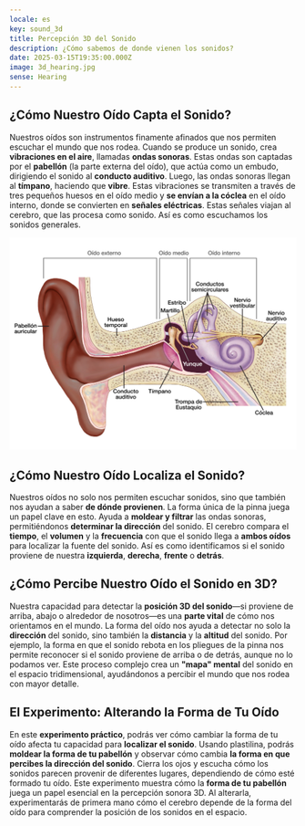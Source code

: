 ```yaml
---
locale: es
key: sound_3d
title: Percepción 3D del Sonido
description: ¿Cómo sabemos de donde vienen los sonidos?
date: 2025-03-15T19:35:00.000Z
image: 3d_hearing.jpg
sense: Hearing
---
```

## ¿Cómo Nuestro Oído Capta el Sonido?

Nuestros oídos son instrumentos finamente afinados que nos permiten escuchar el mundo que nos rodea. Cuando se produce un sonido, crea **vibraciones en el aire**, llamadas **ondas sonoras**. Estas ondas son captadas por el **pabellón** (la parte externa del oído), que actúa como un embudo, dirigiendo el sonido al **conducto auditivo**. Luego, las ondas sonoras llegan al **tímpano**, haciendo que **vibre**. Estas vibraciones se transmiten a través de tres pequeños huesos en el oído medio y **se envían a la cóclea** en el oído interno, donde se convierten en **señales eléctricas**. Estas señales viajan al cerebro, que las procesa como sonido. Así es como escuchamos los sonidos generales.

![Diagrama del oído humano](ear_es.png)

## ¿Cómo Nuestro Oído Localiza el Sonido?

Nuestros oídos no solo nos permiten escuchar sonidos, sino que también nos ayudan a saber **de dónde provienen**. La forma única de la pinna juega un papel clave en esto. Ayuda a **moldear y filtrar** las ondas sonoras, permitiéndonos **determinar la dirección** del sonido. El cerebro compara el **tiempo**, el **volumen** y la **frecuencia** con que el sonido llega a **ambos oídos** para localizar la fuente del sonido. Así es como identificamos si el sonido proviene de nuestra **izquierda**, **derecha**, **frente** o **detrás**.

## ¿Cómo Percibe Nuestro Oído el Sonido en 3D?

Nuestra capacidad para detectar la **posición 3D del sonido**—si proviene de arriba, abajo o alrededor de nosotros—es una **parte vital** de cómo nos orientamos en el mundo. La forma del oído nos ayuda a detectar no solo la **dirección** del sonido, sino también la **distancia** y la **altitud** del sonido. Por ejemplo, la forma en que el sonido rebota en los pliegues de la pinna nos permite reconocer si el sonido proviene de arriba o de detrás, aunque no lo podamos ver. Este proceso complejo crea un **"mapa" mental** del sonido en el espacio tridimensional, ayudándonos a percibir el mundo que nos rodea con mayor detalle.

## El Experimento: Alterando la Forma de Tu Oído

En este **experimento práctico**, podrás ver cómo cambiar la forma de tu oído afecta tu capacidad para **localizar el sonido**. Usando plastilina, podrás **moldear la forma de tu pabellón** y observar cómo cambia **la forma en que percibes la dirección del sonido**. Cierra los ojos y escucha cómo los sonidos parecen provenir de diferentes lugares, dependiendo de cómo esté formado tu oído. Este experimento muestra cómo la **forma de tu pabellón** juega un papel esencial en la percepción sonora 3D. Al alterarla, experimentarás de primera mano cómo el cerebro depende de la forma del oído para comprender la posición de los sonidos en el espacio.
